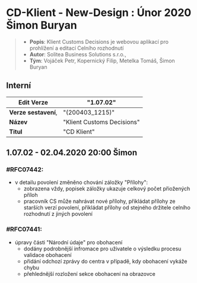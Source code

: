 # CD-Klient - New-Design : Únor 2020 Šimon Buryan

>- **Popis**: Klient Customs Decisions je webovou aplikací pro prohlížení a editací Celního rozhodnutí
>- **Autor**: Solitea Business Solutions s.r.o., 
>- **Tým**: Vojáček Petr, Kopernický Filip, Metelka Tomáš, Šimon Buryan

## Interní

|  **Edit Verze**  |  "1.07.02"  |
|---|---|
|  **Verze sestavení**,  |  "(200403_1215)"  |
|  **Název**  |  "Klient Customs Decisions"  |
|  **Titul**  |  "CD Klient"  |

## 1.07.02 - 02.04.2020 20:00 Šimon
### #RFC07442:
* v detailu povolení změněno chování záložky "Přílohy":
  * zobrazena vždy, popisek záložky ukazuje celkový počet přiožených příloh 
  * pracovník CS může nahrávat nové přílohy, přikládat přílohy ze starších verzí povolení, přikládat přílohy od stejného držitele celního rozhodnutí z jiných povolení

### #RFC07441:
* úpravy části "Národní údaje" pro obohacení 
  * dodány podrobnější infromace pro uživatele o výsledku procesu validace obohacení
  * přidání odchozí zprávy do centra v případě, kdy obohacení vykáže chybu
  * přehlednější rozložení sekce obohacení na obrazovce